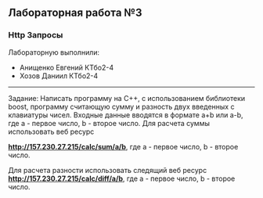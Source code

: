 ## Лабораторная работа №3 ##
###  Http Запросы ####

Лабораторную выполнили:
* Анищенко Евгений КТбо2-4
* Хозов Даниил КТбо2-4

***
Задание: Написать программу на С++, с использованием библиотеки boost, программу считающую сумму и разность двух введенных с клавиатуры чисел. Входные данные вводятся в формате a+b или a-b, где a - первое число, b - второе число. Для расчета суммы использовать веб ресурс  

<b>http://157.230.27.215/calc/sum/a/b</b>, где a - первое число, b - второе число. 

Для расчета разности использовать следящий веб ресурс <br>
<b>http://157.230.27.215/calc/diff/a/b</b>, где a - первое число, b - второе число. 
